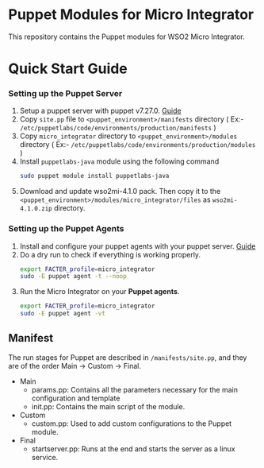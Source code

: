 # Puppet Modules for Micro Integrator

This repository contains the Puppet modules for WSO2 Micro Integrator.

# Quick Start Guide

### Setting up the Puppet Server
1. Setup a puppet server with puppet v7.27.0. [Guide](https://www.puppet.com/docs/puppet/7/install_puppet.html)
2. Copy `site.pp` file to `<puppet_environment>/manifests` directory ( Ex:- `/etc/puppetlabs/code/environments/production/manifests` )
3. Copy `micro_integrator` directory to `<puppet_environment>/modules` directory ( Ex:- `/etc/puppetlabs/code/environments/production/modules` )
4. Install `puppetlabs-java` module using the following command
    ```bash
    sudo puppet module install puppetlabs-java
    ```
5. Download and update wso2mi-4.1.0 pack. Then copy it to the `<puppet_environment>/modules/micro_integrator/files` as `wso2mi-4.1.0.zip` directory.

### Setting up the Puppet Agents
1. Install and configure your puppet agents with your puppet server. [Guide](https://www.puppet.com/docs/puppet/7/install_agents#install_agents)
2. Do a dry run to check if everything is working properly.
    ```bash
    export FACTER_profile=micro_integrator
    sudo -E puppet agent -t --noop
    ```
3. Run the Micro Integrator on your **Puppet agents**.
    ```bash
    export FACTER_profile=micro_integrator
    sudo -E puppet agent -vt
    ```

## Manifest
The run stages for Puppet are described in `/manifests/site.pp`, and they are of the order Main -> Custom -> Final.

* Main
    * params.pp: Contains all the parameters necessary for the main configuration and template
    * init.pp: Contains the main script of the module.
* Custom
    * custom.pp: Used to add custom configurations to the Puppet module.
* Final
    * startserver.pp: Runs at the end and starts the server as a linux service.
    